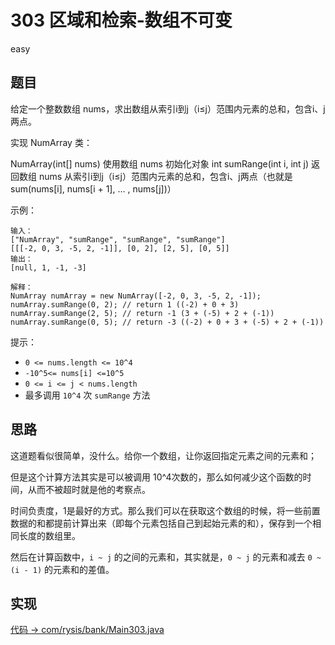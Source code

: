 # 303 区域和检索-数组不可变

easy

## 题目

给定一个整数数组 nums，求出数组从索引i到j（i≤j）范围内元素的总和，包含i、j两点。

实现 NumArray 类：

NumArray(int[] nums) 使用数组 nums 初始化对象
int sumRange(int i, int j) 返回数组 nums 从索引i到j（i≤j）范围内元素的总和，包含i、j两点（也就是 sum(nums[i], nums[i + 1], ... , nums[j])）


示例：
```
输入：
["NumArray", "sumRange", "sumRange", "sumRange"]
[[[-2, 0, 3, -5, 2, -1]], [0, 2], [2, 5], [0, 5]]
输出：
[null, 1, -1, -3]

解释：
NumArray numArray = new NumArray([-2, 0, 3, -5, 2, -1]);
numArray.sumRange(0, 2); // return 1 ((-2) + 0 + 3)
numArray.sumRange(2, 5); // return -1 (3 + (-5) + 2 + (-1)) 
numArray.sumRange(0, 5); // return -3 ((-2) + 0 + 3 + (-5) + 2 + (-1))
```

提示：

- `0 <= nums.length <= 10^4`
- `-10^5<= nums[i] <=10^5`
- `0 <= i <= j < nums.length`
- 最多调用 `10^4` 次 `sumRange` 方法

## 思路

这道题看似很简单，没什么。给你一个数组，让你返回指定元素之间的元素和；

但是这个计算方法其实是可以被调用 10^4次数的，那么如何减少这个函数的时间，从而不被超时就是他的考察点。

时间负责度，1是最好的方式。那么我们可以在获取这个数组的时候，将一些前置数据的和都提前计算出来（即每个元素包括自己到起始元素的和），保存到一个相同长度的数组里。

然后在计算函数中，`i ~ j` 的之间的元素和，其实就是，`0 ~ j` 的元素和减去 `0 ~ (i - 1)` 的元素和的差值。


## 实现

[代码 -> com/rysis/bank/Main303.java](../../src/com/rysis/bank/Main303.java)